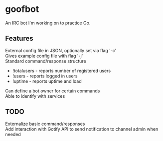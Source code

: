 # goofbot

An IRC bot I'm working on to practice Go.

## Features

External config file in JSON, optionally set via flag '-c'  
Gives example config file with flag '-j'  
Standard command/response structure  
* !totalusers - reports number of registered users  
* !users - reports logged in users  
* !uptime - reports uptime and load      

Can define a bot owner for certain commands  
Able to identify with services  

## TODO

Externalize basic command/responses  
Add interaction with Gotify API to send notification to channel admin when needed  
